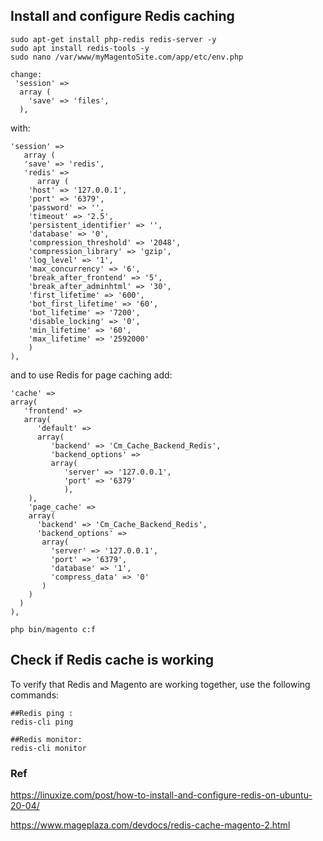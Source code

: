 


## Install and configure Redis caching 
 
	sudo apt-get install php-redis redis-server -y
	sudo apt install redis-tools -y
	sudo nano /var/www/myMagentoSite.com/app/etc/env.php
 
```
change:
 'session' =>
  array (
    'save' => 'files',
  ),
 ```
with:
```
'session' => 
   array (
   'save' => 'redis',
   'redis' => 
      array (
	'host' => '127.0.0.1',
	'port' => '6379',
	'password' => '',
	'timeout' => '2.5',
	'persistent_identifier' => '',
	'database' => '0',
	'compression_threshold' => '2048',
	'compression_library' => 'gzip',
	'log_level' => '1',
	'max_concurrency' => '6',
	'break_after_frontend' => '5',
	'break_after_adminhtml' => '30',
	'first_lifetime' => '600',
	'bot_first_lifetime' => '60',
	'bot_lifetime' => '7200',
	'disable_locking' => '0',
	'min_lifetime' => '60',
	'max_lifetime' => '2592000'
    )
),
```
and to use Redis for page caching add:
```
'cache' =>
array(
   'frontend' =>
   array(
      'default' =>
      array(
         'backend' => 'Cm_Cache_Backend_Redis',
         'backend_options' =>
         array(
            'server' => '127.0.0.1',
            'port' => '6379'
            ),
    ),
    'page_cache' =>
    array(
      'backend' => 'Cm_Cache_Backend_Redis',
      'backend_options' =>
       array(
         'server' => '127.0.0.1',
         'port' => '6379',
         'database' => '1',
         'compress_data' => '0'
       )
    )
  )
),
``` 


 
    php bin/magento c:f
    
 ## Check if Redis cache is working
 
To verify that Redis and Magento are working together, use the following commands:

	##Redis ping : 
	redis-cli ping 

	##Redis monitor: 
	redis-cli monitor
 
 
 ### Ref
 
 https://linuxize.com/post/how-to-install-and-configure-redis-on-ubuntu-20-04/
 
 https://www.mageplaza.com/devdocs/redis-cache-magento-2.html
